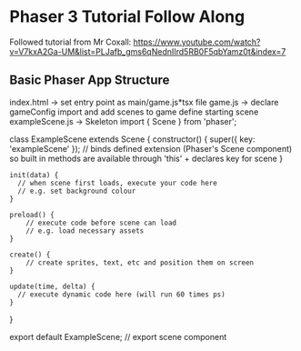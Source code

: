 # Phaser 3 Tutorial Follow Along
Followed tutorial from Mr Coxall: https://www.youtube.com/watch?v=V7kxA2Ga-UM&list=PLJafb_gms6qNednIIrd5RB0F5qbYamz0t&index=7

## Basic Phaser App Structure
index.html -> set entry point as main/game.js*tsx file
game.js -> declare gameConfig
            import and add scenes to game
            define starting scene
exampleScene.js -> Skeleton
import { Scene } from 'phaser';

class ExampleScene extends Scene {
    constructor() {
      super({ key: 'exampleScene' }); // binds defined extension (Phaser's Scene component) so built in methods are available through 'this' + declares key for scene
    }
  
    init(data) {
      // when scene first loads, execute your code here
      // e.g. set background colour
    }

    preload() {
        // execute code before scene can load
        // e.g. load necessary assets
    }

    create() {
        // create sprites, text, etc and position them on screen
    }
  
    update(time, delta) {
      // execute dynamic code here (will run 60 times ps)
    }
}

export default ExampleScene; // export scene component